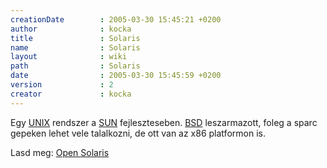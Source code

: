 ```yaml
---
creationDate        : 2005-03-30 15:45:21 +0200 
author              : kocka 
title               : Solaris 
name                : Solaris 
layout              : wiki 
path                : Solaris 
date                : 2005-03-30 15:45:59 +0200 
version             : 2 
creator             : kocka 
---
```

Egy [UNIX](unix.html) rendszer a [SUN](Sun.html) fejleszteseben. [BSD](BSD.html) leszarmazott, foleg a sparc gepeken lehet vele talalkozni, de ott van az x86 platformon is.

Lasd meg: [Open Solaris](Open%20Solaris.html)
